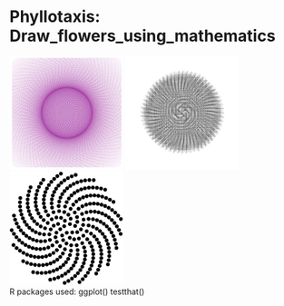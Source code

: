# Phyllotaxis: Draw_flowers_using_mathematics
                                                                                                 

<img src="flower.png" width="200" height="200">  <img src="phyllotaxis2.png" width="200" height="200"> <img src="phyllotaxis_flower.png" width="200" height="200">   
                          R packages used:  ggplot() testthat()
